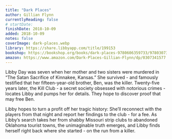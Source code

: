 ```yaml
---
title: "Dark Places"
author: Gillian Flynn
currentlyReading: false
# startDate:
finishDate: 2018-10-09
added: 2018-10-09
notes: false
coverImage: dark-places.webp
library: https://share.libbyapp.com/title/199153
bookshop: https://bookshop.org/books/dark-places-9780606359733/9780307341570
amazon: https://www.amazon.com/Dark-Places-Gillian-Flynn/dp/0307341577
---
```


Libby Day was seven when her mother and two sisters were murdered in “The Satan Sacrifice of Kinnakee, Kansas.” She survived - and famously testified that her fifteen-year-old brother, Ben, was the killer. Twenty-five years later, the Kill Club - a secret society obsessed with notorious crimes - locates Libby and pumps her for details. They hope to discover proof that may free Ben.

Libby hopes to turn a profit off her tragic history: She’ll reconnect with the players from that night and report her findings to the club - for a fee. As Libby’s search takes her from shabby Missouri strip clubs to abandoned Oklahoma tourist towns, the unimaginable truth emerges, and Libby finds herself right back where she started - on the run from a killer.  
